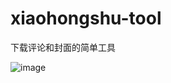 # xiaohongshu-tool


下载评论和封面的简单工具


![image](https://github.com/chenshuai2144/xiaohongshu-tool/assets/8186664/c809723b-d9eb-4a12-97bf-27c851132403)

